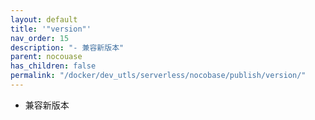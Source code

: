 ```yaml
---
layout: default
title: '"version"'
nav_order: 15
description: "- 兼容新版本"
parent: nocouase
has_children: false
permalink: "/docker/dev_utls/serverless/nocobase/publish/version/"
---
```


- 兼容新版本
